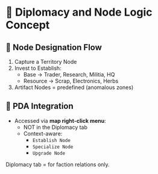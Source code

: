 # 📘 Diplomacy and Node Logic Concept

## 🔄 Node Designation Flow

1. Capture a Territory Node
2. Invest to Establish:
   - Base → Trader, Research, Militia, HQ
   - Resource → Scrap, Electronics, Herbs
3. Artifact Nodes = predefined (anomalous zones)

## 🧠 PDA Integration

- Accessed via **map right-click menu**:
  - NOT in the Diplomacy tab
  - Context-aware:
    - `Establish Node`
    - `Specialize Node`
    - `Upgrade Node`

Diplomacy tab = for faction relations only.
